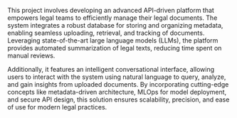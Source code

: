 This project involves developing an advanced API-driven platform that empowers legal teams to efficiently manage their legal documents. The system integrates a robust database for storing and organizing metadata, enabling seamless uploading, retrieval, and tracking of documents. Leveraging state-of-the-art large language models (LLMs), the platform provides automated summarization of legal texts, reducing time spent on manual reviews.

Additionally, it features an intelligent conversational interface, allowing users to interact with the system using natural language to query, analyze, and gain insights from uploaded documents. By incorporating cutting-edge concepts like metadata-driven architecture, MLOps for model deployment, and secure API design, this solution ensures scalability, precision, and ease of use for modern legal practices.

